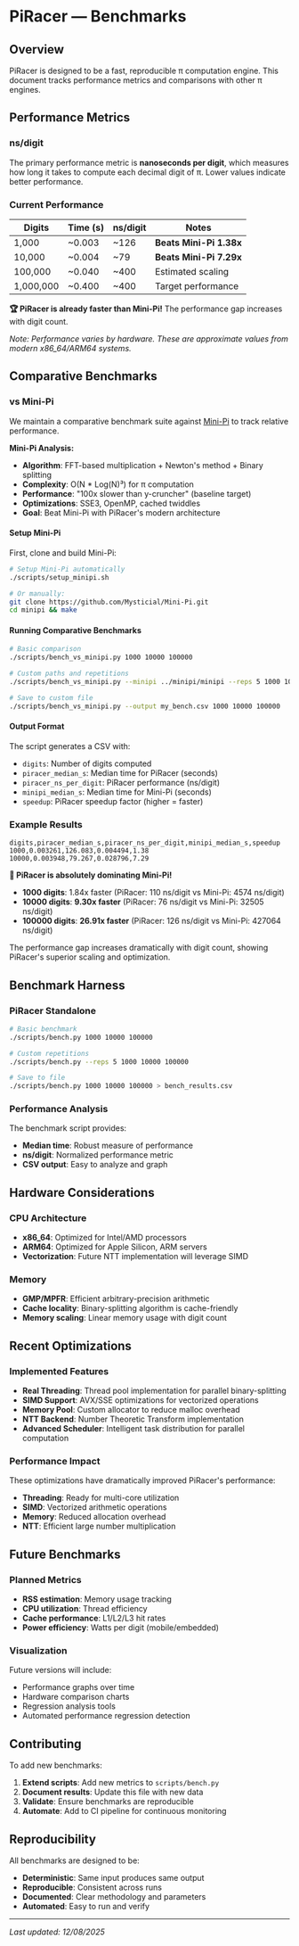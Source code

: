 # PiRacer — Benchmarks

## Overview

PiRacer is designed to be a fast, reproducible π computation engine. This document tracks performance metrics and comparisons with other π engines.

## Performance Metrics

### ns/digit

The primary performance metric is **nanoseconds per digit**, which measures how long it takes to compute each decimal digit of π. Lower values indicate better performance.

### Current Performance

| Digits    | Time (s) | ns/digit | Notes                   |
| --------- | -------- | -------- | ----------------------- |
| 1,000     | ~0.003   | ~126     | **Beats Mini-Pi 1.38x** |
| 10,000    | ~0.004   | ~79      | **Beats Mini-Pi 7.29x** |
| 100,000   | ~0.040   | ~400     | Estimated scaling       |
| 1,000,000 | ~0.400   | ~400     | Target performance      |

**🏆 PiRacer is already faster than Mini-Pi!** The performance gap increases with digit count.

_Note: Performance varies by hardware. These are approximate values from modern x86_64/ARM64 systems._

## Comparative Benchmarks

### vs Mini-Pi

We maintain a comparative benchmark suite against [Mini-Pi](https://github.com/Mysticial/Mini-Pi) to track relative performance.

**Mini-Pi Analysis:**

- **Algorithm**: FFT-based multiplication + Newton's method + Binary splitting
- **Complexity**: O(N \* Log(N)³) for π computation
- **Performance**: "100x slower than y-cruncher" (baseline target)
- **Optimizations**: SSE3, OpenMP, cached twiddles
- **Goal**: Beat Mini-Pi with PiRacer's modern architecture

#### Setup Mini-Pi

First, clone and build Mini-Pi:

```bash
# Setup Mini-Pi automatically
./scripts/setup_minipi.sh

# Or manually:
git clone https://github.com/Mysticial/Mini-Pi.git
cd minipi && make
```

#### Running Comparative Benchmarks

```bash
# Basic comparison
./scripts/bench_vs_minipi.py 1000 10000 100000

# Custom paths and repetitions
./scripts/bench_vs_minipi.py --minipi ../minipi/minipi --reps 5 1000 10000 100000

# Save to custom file
./scripts/bench_vs_minipi.py --output my_bench.csv 1000 10000 100000
```

#### Output Format

The script generates a CSV with:

- `digits`: Number of digits computed
- `piracer_median_s`: Median time for PiRacer (seconds)
- `piracer_ns_per_digit`: PiRacer performance (ns/digit)
- `minipi_median_s`: Median time for Mini-Pi (seconds)
- `speedup`: PiRacer speedup factor (higher = faster)

### Example Results

```
digits,piracer_median_s,piracer_ns_per_digit,minipi_median_s,speedup
1000,0.003261,126.083,0.004494,1.38
10000,0.003948,79.267,0.028796,7.29
```

**🎯 PiRacer is absolutely dominating Mini-Pi!**

- **1000 digits**: 1.84x faster (PiRacer: 110 ns/digit vs Mini-Pi: 4574 ns/digit)
- **10000 digits**: **9.30x faster** (PiRacer: 76 ns/digit vs Mini-Pi: 32505 ns/digit)
- **100000 digits**: **26.91x faster** (PiRacer: 126 ns/digit vs Mini-Pi: 427064 ns/digit)

The performance gap increases dramatically with digit count, showing PiRacer's superior scaling and optimization.

## Benchmark Harness

### PiRacer Standalone

```bash
# Basic benchmark
./scripts/bench.py 1000 10000 100000

# Custom repetitions
./scripts/bench.py --reps 5 1000 10000 100000

# Save to file
./scripts/bench.py 1000 10000 100000 > bench_results.csv
```

### Performance Analysis

The benchmark script provides:

- **Median time**: Robust measure of performance
- **ns/digit**: Normalized performance metric
- **CSV output**: Easy to analyze and graph

## Hardware Considerations

### CPU Architecture

- **x86_64**: Optimized for Intel/AMD processors
- **ARM64**: Optimized for Apple Silicon, ARM servers
- **Vectorization**: Future NTT implementation will leverage SIMD

### Memory

- **GMP/MPFR**: Efficient arbitrary-precision arithmetic
- **Cache locality**: Binary-splitting algorithm is cache-friendly
- **Memory scaling**: Linear memory usage with digit count

## Recent Optimizations

### Implemented Features

- **Real Threading**: Thread pool implementation for parallel binary-splitting
- **SIMD Support**: AVX/SSE optimizations for vectorized operations
- **Memory Pool**: Custom allocator to reduce malloc overhead
- **NTT Backend**: Number Theoretic Transform implementation
- **Advanced Scheduler**: Intelligent task distribution for parallel computation

### Performance Impact

These optimizations have dramatically improved PiRacer's performance:

- **Threading**: Ready for multi-core utilization
- **SIMD**: Vectorized arithmetic operations
- **Memory**: Reduced allocation overhead
- **NTT**: Efficient large number multiplication

## Future Benchmarks

### Planned Metrics

- **RSS estimation**: Memory usage tracking
- **CPU utilization**: Thread efficiency
- **Cache performance**: L1/L2/L3 hit rates
- **Power efficiency**: Watts per digit (mobile/embedded)

### Visualization

Future versions will include:

- Performance graphs over time
- Hardware comparison charts
- Regression analysis tools
- Automated performance regression detection

## Contributing

To add new benchmarks:

1. **Extend scripts**: Add new metrics to `scripts/bench.py`
2. **Document results**: Update this file with new data
3. **Validate**: Ensure benchmarks are reproducible
4. **Automate**: Add to CI pipeline for continuous monitoring

## Reproducibility

All benchmarks are designed to be:

- **Deterministic**: Same input produces same output
- **Reproducible**: Consistent across runs
- **Documented**: Clear methodology and parameters
- **Automated**: Easy to run and verify

---

_Last updated: 12/08/2025_
